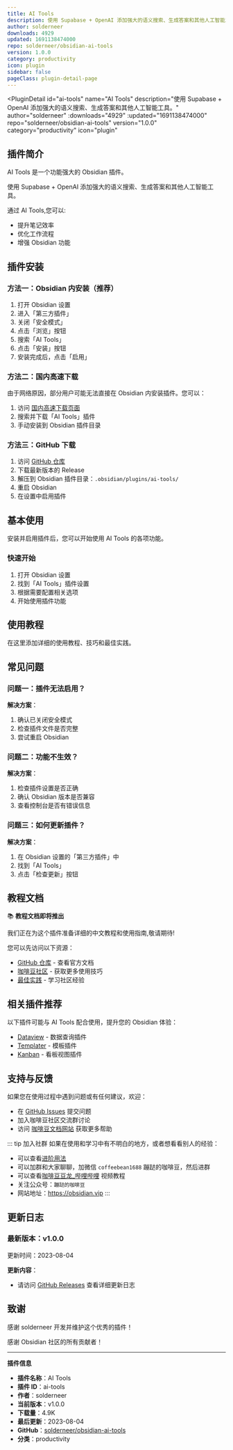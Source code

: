 ```yaml
---
title: AI Tools
description: 使用 Supabase + OpenAI 添加强大的语义搜索、生成答案和其他人工智能工具。
author: solderneer
downloads: 4929
updated: 1691138474000
repo: solderneer/obsidian-ai-tools
version: 1.0.0
category: productivity
icon: plugin
sidebar: false
pageClass: plugin-detail-page
---
```


<PluginDetail
  id="ai-tools"
  name="AI Tools"
  description="使用 Supabase + OpenAI 添加强大的语义搜索、生成答案和其他人工智能工具。"
  author="solderneer"
  :downloads="4929"
  :updated="1691138474000"
  repo="solderneer/obsidian-ai-tools"
  version="1.0.0"
  category="productivity"
  icon="plugin"
>

<!-- AUTO_GENERATED_START -->
## 插件简介

AI Tools 是一个功能强大的 Obsidian 插件。

使用 Supabase + OpenAI 添加强大的语义搜索、生成答案和其他人工智能工具。

通过 AI Tools,您可以:

- 提升笔记效率
- 优化工作流程
- 增强 Obsidian 功能

<!-- AUTO_GENERATED_END -->

<!-- AUTO_GENERATED_START -->
## 插件安装

### 方法一：Obsidian 内安装（推荐）

1. 打开 Obsidian 设置
2. 进入「第三方插件」
3. 关闭「安全模式」
4. 点击「浏览」按钮
5. 搜索「AI Tools」
6. 点击「安装」按钮
7. 安装完成后，点击「启用」

### 方法二：国内高速下载

由于网络原因，部分用户可能无法直接在 Obsidian 内安装插件。您可以：

1. 访问 [国内高速下载页面](/zh/documentation/obsidian-plugins-download.html)
2. 搜索并下载「AI Tools」插件
3. 手动安装到 Obsidian 插件目录

### 方法三：GitHub 下载

1. 访问 [GitHub 仓库](https://github.com/solderneer/obsidian-ai-tools)
2. 下载最新版本的 Release
3. 解压到 Obsidian 插件目录：`.obsidian/plugins/ai-tools/`
4. 重启 Obsidian
5. 在设置中启用插件

## 基本使用

安装并启用插件后，您可以开始使用 AI Tools 的各项功能。

### 快速开始

1. 打开 Obsidian 设置
2. 找到「AI Tools」插件设置
3. 根据需要配置相关选项
4. 开始使用插件功能

<!-- AUTO_GENERATED_END -->

<!-- CUSTOM_CONTENT_START:tutorial -->
## 使用教程

在这里添加详细的使用教程、技巧和最佳实践。

<!-- CUSTOM_CONTENT_END:tutorial -->

<!-- SHARED_CONTENT_START -->
## 常见问题

### 问题一：插件无法启用？

**解决方案**：
1. 确认已关闭安全模式
2. 检查插件文件是否完整
3. 尝试重启 Obsidian

### 问题二：功能不生效？

**解决方案**：
1. 检查插件设置是否正确
2. 确认 Obsidian 版本是否兼容
3. 查看控制台是否有错误信息

### 问题三：如何更新插件？

**解决方案**：
1. 在 Obsidian 设置的「第三方插件」中
2. 找到「AI Tools」
3. 点击「检查更新」按钮

## 教程文档

📚 **教程文档即将推出**

我们正在为这个插件准备详细的中文教程和使用指南,敬请期待!

您可以先访问以下资源：
- [GitHub 仓库](https://github.com/solderneer/obsidian-ai-tools) - 查看官方文档
- [咖啡豆社区](/zh/bases/) - 获取更多使用技巧
- [最佳实践](/zh/best-practices/) - 学习社区经验

## 相关插件推荐

以下插件可能与 AI Tools 配合使用，提升您的 Obsidian 体验：

- [Dataview](/zh/plugins/dataview.html) - 数据查询插件
- [Templater](/zh/plugins/templater-obsidian.html) - 模板插件
- [Kanban](/zh/plugins/obsidian-kanban.html) - 看板视图插件

## 支持与反馈

如果您在使用过程中遇到问题或有任何建议，欢迎：

- 在 [GitHub Issues](https://github.com/solderneer/obsidian-ai-tools/issues) 提交问题
- 加入咖啡豆社区交流群讨论
- 访问 [咖啡豆文档网站](https://obsidian.vip) 获取更多帮助

::: tip 加入社群
如果在使用和学习中有不明白的地方，或者想看看别人的经验：
- 可以查看[进阶用法](/zh/advanced)
- 可以加群和大家聊聊，加微信 `coffeebean1688` 蹦跶的咖啡豆，然后进群
- 可以查看[咖啡豆豆龙_哔哩哔哩](https://space.bilibili.com/618777356) 视频教程
- 关注公众号：`蹦跶的咖啡豆`
- 网站地址：https://obsidian.vip
:::
<!-- SHARED_CONTENT_END -->

<!-- AUTO_GENERATED_START -->
## 更新日志

### 最新版本：v1.0.0

更新时间：2023-08-04

**更新内容**：
- 请访问 [GitHub Releases](https://github.com/solderneer/obsidian-ai-tools/releases) 查看详细更新日志

## 致谢

感谢 solderneer 开发并维护这个优秀的插件！

感谢 Obsidian 社区的所有贡献者！

---

**插件信息**
- **插件名称**：AI Tools
- **插件 ID**：ai-tools
- **作者**：solderneer
- **当前版本**：v1.0.0
- **下载量**：4.9K
- **最后更新**：2023-08-04
- **GitHub**：[solderneer/obsidian-ai-tools](https://github.com/solderneer/obsidian-ai-tools)
- **分类**：productivity
<!-- AUTO_GENERATED_END -->

</PluginDetail>

